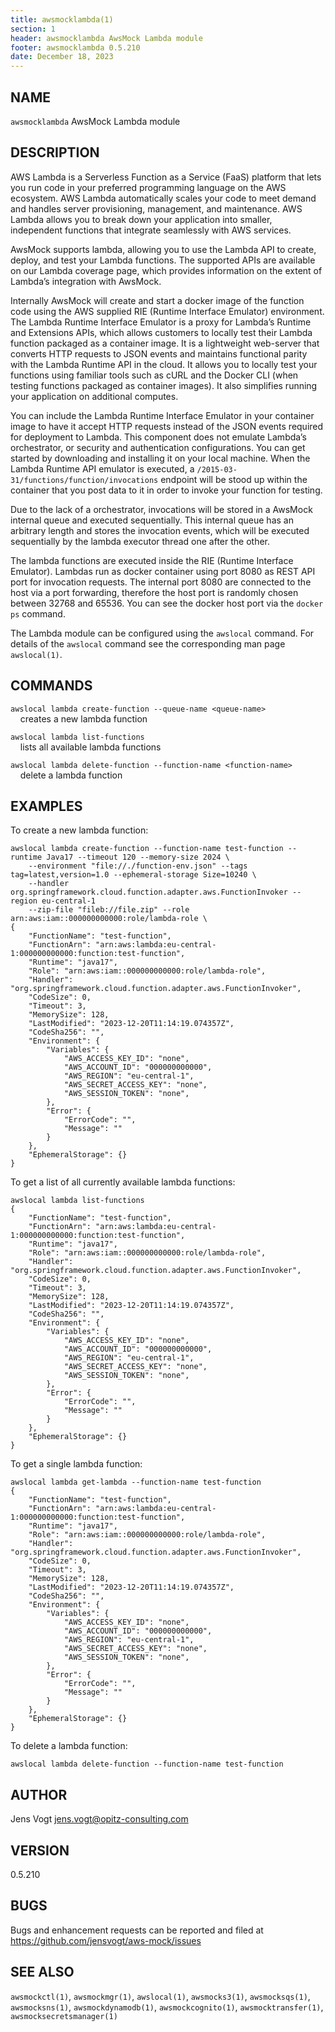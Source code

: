 ```yaml
---
title: awsmocklambda(1)
section: 1
header: awsmocklambda AwsMock Lambda module
footer: awsmocklambda 0.5.210
date: December 18, 2023
---
```


## NAME
```awsmocklambda``` AwsMock Lambda module

## DESCRIPTION
AWS Lambda is a Serverless Function as a Service (FaaS) platform that lets you run code in your preferred programming 
language on the AWS ecosystem. AWS Lambda automatically scales your code to meet demand and handles server provisioning, 
management, and maintenance. AWS Lambda allows you to break down your application into smaller, independent functions 
that integrate seamlessly with AWS services.

AwsMock supports lambda, allowing you to use the Lambda API to create, deploy, and test your Lambda functions. The 
supported APIs are available on our Lambda coverage page, which provides information on the extent of Lambda’s 
integration with AwsMock.

Internally AwsMock will create and start a docker image of the function code using the AWS supplied RIE (Runtime
Interface Emulator) environment. The Lambda Runtime Interface Emulator is a proxy for Lambda’s Runtime and Extensions
APIs, which allows customers to locally test their Lambda function packaged as a container image. It is a lightweight
web-server that converts HTTP requests to JSON events and maintains functional parity with the Lambda Runtime API in
the cloud. It allows you to locally test your functions using familiar tools such as cURL and the Docker CLI (when
testing functions packaged as container images). It also simplifies running your application on additional computes.

You can include the Lambda Runtime Interface Emulator in your container image to have it accept HTTP requests instead
of the JSON events required for deployment to Lambda. This component does not emulate Lambda’s orchestrator, or security
and authentication configurations. You can get started by downloading and installing it on your local machine. When the
Lambda Runtime API emulator is executed, a ```/2015-03-31/functions/function/invocations``` endpoint will be stood up 
within the container that you post data to it in order to invoke your function for testing.

Due to the lack of a orchestrator, invocations will be stored in a AwsMock internal queue and executed sequentially. This
internal queue has an arbitrary length and stores the invocation events, which will be executed sequentially by the
lambda executor thread one after the other. 

The lambda functions are executed inside the RIE (Runtime Interface Emulator). Lambdas run as docker container using port
8080 as REST API port for invocation requests. The internal port 8080 are connected to the host via a port forwarding, 
therefore the host port is randomly chosen between 32768 and 65536. You can see the docker host port via the 
```docker ps``` command. 

The Lambda module can be configured using the ```awslocal``` command. For details of the ```awslocal``` command see the 
corresponding man page ```awslocal(1)```.

## COMMANDS

```awslocal lambda create-function --queue-name <queue-name>```  
&nbsp;&nbsp;&nbsp;&nbsp;creates a new lambda function

```awslocal lambda list-functions```  
&nbsp;&nbsp;&nbsp;&nbsp;lists all available lambda functions

```awslocal lambda delete-function --function-name <function-name>```  
&nbsp;&nbsp;&nbsp;&nbsp;delete a lambda function

## EXAMPLES

To create a new lambda function:
```
awslocal lambda create-function --function-name test-function --runtime Java17 --timeout 120 --memory-size 2024 \
    --environment "file://./function-env.json" --tags tag=latest,version=1.0 --ephemeral-storage Size=10240 \
    --handler org.springframework.cloud.function.adapter.aws.FunctionInvoker --region eu-central-1 
    --zip-file "fileb://file.zip" --role arn:aws:iam::000000000000:role/lambda-role \
{
    "FunctionName": "test-function",
    "FunctionArn": "arn:aws:lambda:eu-central-1:000000000000:function:test-function",
    "Runtime": "java17",
    "Role": "arn:aws:iam::000000000000:role/lambda-role",
    "Handler": "org.springframework.cloud.function.adapter.aws.FunctionInvoker",
    "CodeSize": 0,
    "Timeout": 3,
    "MemorySize": 128,
    "LastModified": "2023-12-20T11:14:19.074357Z",
    "CodeSha256": "",
    "Environment": {
        "Variables": {
            "AWS_ACCESS_KEY_ID": "none",
            "AWS_ACCOUNT_ID": "000000000000",
            "AWS_REGION": "eu-central-1",
            "AWS_SECRET_ACCESS_KEY": "none",
            "AWS_SESSION_TOKEN": "none",
        },
        "Error": {
            "ErrorCode": "",
            "Message": ""
        }
    },
    "EphemeralStorage": {}
}
```

To get a list of all currently available lambda functions:
```
awslocal lambda list-functions
{
    "FunctionName": "test-function",
    "FunctionArn": "arn:aws:lambda:eu-central-1:000000000000:function:test-function",
    "Runtime": "java17",
    "Role": "arn:aws:iam::000000000000:role/lambda-role",
    "Handler": "org.springframework.cloud.function.adapter.aws.FunctionInvoker",
    "CodeSize": 0,
    "Timeout": 3,
    "MemorySize": 128,
    "LastModified": "2023-12-20T11:14:19.074357Z",
    "CodeSha256": "",
    "Environment": {
        "Variables": {
            "AWS_ACCESS_KEY_ID": "none",
            "AWS_ACCOUNT_ID": "000000000000",
            "AWS_REGION": "eu-central-1",
            "AWS_SECRET_ACCESS_KEY": "none",
            "AWS_SESSION_TOKEN": "none",
        },
        "Error": {
            "ErrorCode": "",
            "Message": ""
        }
    },
    "EphemeralStorage": {}
}
```
To get a single lambda function:
```
awslocal lambda get-lambda --function-name test-function
{
    "FunctionName": "test-function",
    "FunctionArn": "arn:aws:lambda:eu-central-1:000000000000:function:test-function",
    "Runtime": "java17",
    "Role": "arn:aws:iam::000000000000:role/lambda-role",
    "Handler": "org.springframework.cloud.function.adapter.aws.FunctionInvoker",
    "CodeSize": 0,
    "Timeout": 3,
    "MemorySize": 128,
    "LastModified": "2023-12-20T11:14:19.074357Z",
    "CodeSha256": "",
    "Environment": {
        "Variables": {
            "AWS_ACCESS_KEY_ID": "none",
            "AWS_ACCOUNT_ID": "000000000000",
            "AWS_REGION": "eu-central-1",
            "AWS_SECRET_ACCESS_KEY": "none",
            "AWS_SESSION_TOKEN": "none",
        },
        "Error": {
            "ErrorCode": "",
            "Message": ""
        }
    },
    "EphemeralStorage": {}
}
```
To delete a lambda function:
```
awslocal lambda delete-function --function-name test-function
```

## AUTHOR

Jens Vogt <jens.vogt@opitz-consulting.com>

## VERSION
0.5.210

## BUGS

Bugs and enhancement requests can be reported and filed at https://github.com/jensvogt/aws-mock/issues

## SEE ALSO

```awsmockctl(1)```, ```awsmockmgr(1)```, ```awslocal(1)```, ```awsmocks3(1)```, ```awsmocksqs(1)```, ```awsmocksns(1)```,
```awsmockdynamodb(1)```, ```awsmockcognito(1)```, ```awsmocktransfer(1)```, ```awsmocksecretsmanager(1)```